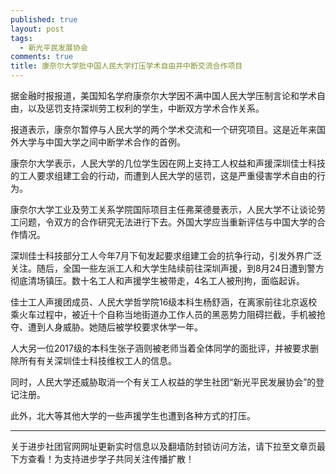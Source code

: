 ```yaml
---
published: true
layout: post
tags:
  - 新光平民发展协会
comments: true
title: 康奈尔大学批中国人民大学打压学术自由并中断交流合作项目
---
```


据金融时报报道，美国知名学府康奈尔大学因不满中国人民大学压制言论和学术自由，以及惩罚支持深圳劳工权利的学生，中断双方学术合作关系。

报道表示，康奈尔暂停与人民大学的两个学术交流和一个研究项目。这是近年来国外大学与中国大学之间中断学术合作的首例。

康奈尔大学表示，人民大学的几位学生因在网上支持工人权益和声援深圳佳士科技的工人要求组建工会的行动，而遭到人民大学的惩罚，这是严重侵害学术自由的行为。

康奈尔大学工业及劳工关系学院国际项目主任弗莱德曼表示，人民大学不让谈论劳工问题，令双方的合作研究无法进行下去。外国大学应当重新评估与中国大学的合作情况。

深圳佳士科技部分工人今年7月下旬发起要求组建工会的抗争行动，引发外界广泛关注。随后，全国一些左派工人和大学生陆续前往深圳声援，到8月24日遭到警方彻底清场镇压。数十名工人和声援学生被带走，4名工人被刑拘，面临起诉。

佳士工人声援团成员、人民大学哲学院16级本科生杨舒涵，在离家前往北京返校乘火车过程中，被近十个自称当地街道办工作人员的黑恶势力阻碍拦截，手机被抢夺、遭到人身威胁。她随后被学校要求休学一年。

人大另一位2017级的本科生张子涵则被老师当着全体同学的面批评，并被要求删除所有有关深圳佳士科技维权工人的信息。

同时，人民大学还威胁取消一个有关工人权益的学生社团“新光平民发展协会”的登记注册。

此外，北大等其他大学的一些声援学生也遭到各种方式的打压。


---
关于进步社团官网网址更新实时信息以及翻墙防封锁访问方法，请下拉至文章页最下方查看！为支持进步学子共同关注传播扩散！
